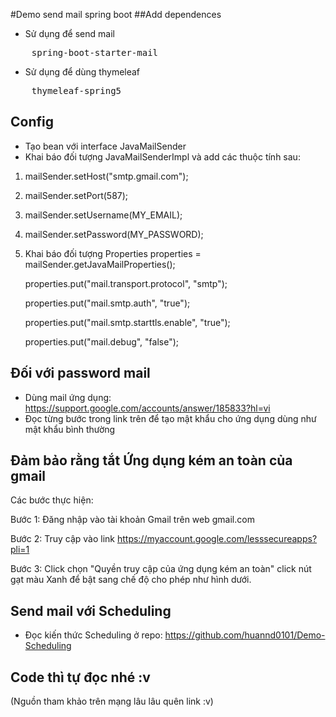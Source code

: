 #Demo send mail spring boot
##Add dependences
* Sử dụng để send mail
<pre>
    spring-boot-starter-mail
</pre>
* Sử dụng để dùng thymeleaf
<pre>
    thymeleaf-spring5
</pre>

## Config 
- Tạo bean với interface JavaMailSender
- Khai báo đối tượng JavaMailSenderImpl và add các thuộc tính sau:
1. mailSender.setHost("smtp.gmail.com");
2. mailSender.setPort(587);
3. mailSender.setUsername(MY_EMAIL);
4. mailSender.setPassword(MY_PASSWORD);
5. Khai báo đối tượng Properties properties = mailSender.getJavaMailProperties();
   
    properties.put("mail.transport.protocol", "smtp");

    properties.put("mail.smtp.auth", "true");

    properties.put("mail.smtp.starttls.enable", "true");

    properties.put("mail.debug", "false");
## Đối với password mail

- Dùng mail ứng dụng: https://support.google.com/accounts/answer/185833?hl=vi 
- Đọc từng bước trong link trên để tạo mật khẩu cho ứng dụng dùng như mật khẩu bình thường

## Đảm bảo rằng tắt Ứng dụng kém an toàn của gmail

Các bước thực hiện:

Bước 1: Đăng nhập vào tài khoản Gmail trên web gmail.com

Bước 2: Truy cập vào link https://myaccount.google.com/lesssecureapps?pli=1

Bước 3: Click chọn "Quyền truy cập của ứng dụng kém an toàn" click nút gạt màu Xanh để bật sang chế độ cho phép như hình dưới.

## Send mail với Scheduling
- Đọc kiến thức Scheduling ở repo: https://github.com/huannd0101/Demo-Scheduling 


## Code thì tự đọc nhé :v
(Nguồn tham khảo trên mạng lâu lâu quên link :v)
